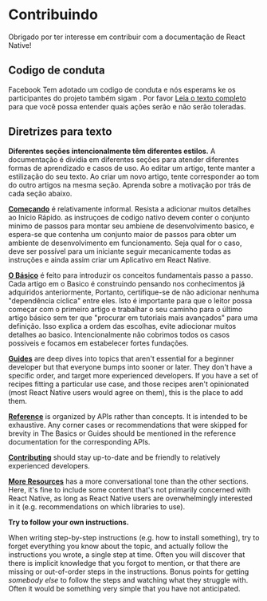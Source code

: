 # Contribuindo

Obrigado por ter interesse em contribuir com a documentação de React Native!

## Codigo de conduta

Facebook Tem adotado um codigo de conduta e nós esperams ke os participantes do projeto também sigam . Por favor [Leia o texto completo](https://code.facebook.com/codeofconduct)
para que você possa entender quais ações serão e não serão toleradas.

## Diretrizes para texto

**Diferentes seções intencionalmente têm diferentes estilos.**
A documentação é dividia em diferentes seções para atender diferentes formas de aprendizado e casos de uso. Ao editar um artigo, tente manter a estilização do seu texto. Ao criar um novo artigo, tente corresponder ao tom do outro
artigos na mesma seção. Aprenda sobre a motivação por trás de cada seção
abaixo.

**[Começando](https://facebook.github.io/react-native/docs/tutorial.html)**
é relativamente informal. Resista a adicionar muitos detalhes ao Início Rápido. as instruçoes de codigo nativo devem conter o conjunto minimo de passos para montar seu ambiene de desenvolvimento basico, e espera-se que contenha um conjunto maior de
passos para obter um ambiente de desenvolvimento em funcionamento. Seja qual for o caso, deve ser
possível para um iniciante seguir mecanicamente todas as instruções e ainda assim criar um Aplicativo em React Native.

**[O Básico](https://facebook.github.io/react-native/docs/tutorial.html)** é feito para introduzir os conceitos fundamentais passo a passo. Cada artigo em o Basico é construindo pensando nos conhecimentos já adquiridos anteriormente,
Portanto, certifique-se de não adicionar nenhuma "dependência cíclica" entre eles. Isto é
importante para que o leitor possa começar com o primeiro artigo e trabalhar o seu caminho para
o último artigo básico sem ter que "procurar em tutoriais mais avançados" para uma definição. 
Isso explica a ordem das escolhas, evite adiocionar muitos detalhes ao basico. Intencionalmente não cobrimos todos os casos possiveis e focamos em estabelecer fortes fundações.

**[Guides](https://facebook.github.io/react-native/docs/components-and-apis.html)**
are deep dives into topics that aren't essential for a beginner developer but
that everyone bumps into sooner or later. They don't have a specific order, and
target more experienced developers. If you have a set of recipes fitting a
particular use case, and those recipes aren't opinionated (most React Native
users would agree on them), this is the place to add them.

**[Reference](https://facebook.github.io/react-native/docs/activityindicator.html)**
is organized by APIs rather than concepts. It is intended to be exhaustive. Any
corner cases or recommendations that were skipped for brevity in The Basics or
Guides should be mentioned in the reference documentation for the corresponding
APIs.

**[Contributing](https://facebook.github.io/react-native/docs/contributing.html)**
should stay up-to-date and be friendly to relatively experienced developers.

**[More Resources](https://facebook.github.io/react-native/docs/more-resources.html)**
has a more conversational tone than the other sections. Here, it's fine to
include some content that's not primarily concerned with React Native, as long
as React Native users are overwhelmingly interested in it (e.g. recommendations
on which libraries to use).

**Try to follow your own instructions.**

When writing step-by-step instructions (e.g. how to install something), try to
forget everything you know about the topic, and actually follow the instructions
you wrote, a single step at time. Often you will discover that there is implicit
knowledge that you forgot to mention, or that there are missing or out-of-order
steps in the instructions. Bonus points for getting _somebody else_ to follow
the steps and watching what they struggle with. Often it would be something very
simple that you have not anticipated.
